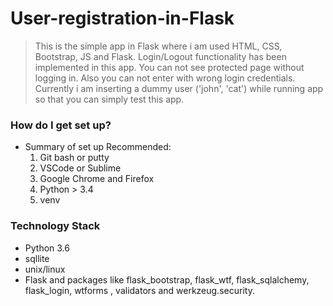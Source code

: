 # User-registration-in-Flask

> This is the simple app in Flask where i am used HTML, CSS, Bootstrap, JS and Flask. Login/Logout functionality has been 
> implemented in this app. You can not see protected page without logging in. Also you can not enter with wrong login credentials.
> Currently i am inserting a dummy user ('john', 'cat') while running app so that you can simply test this app.

### How do I get set up?
  * Summary of set up Recommended:
      1. Git bash or putty
      2. VSCode or Sublime
      3. Google Chrome and Firefox
      4. Python > 3.4
      5. venv

### Technology Stack
  * Python 3.6
  * sqllite
  * unix/linux
  * Flask and packages like flask_bootstrap, flask_wtf, flask_sqlalchemy, flask_login, wtforms , validators and werkzeug.security.
